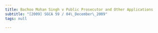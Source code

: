 ```yaml
---
title: Bachoo Mohan Singh v Public Prosecutor and Other Applications
subtitle: "[2009] SGCA 59 / 04\_December\_2009"
tags: null

---
```


